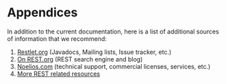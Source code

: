Appendices
==========

In addition to the current documentation, here is a list of additional
sources of information that we recommend:

1.  [Restlet.org](http://www.restlet.org/)
    (Javadocs, Mailing lists, Issue tracker, etc.)
2.  [On
    REST.org](http://www.onrest.org/)
    (REST search engine and blog)
3.  [Noelios.com](http://www.noelios.com/)
    (technical support, commercial licenses, services, etc.)
4.  [More REST related
    resources](http://www.restlet.org/about/faq#04)

